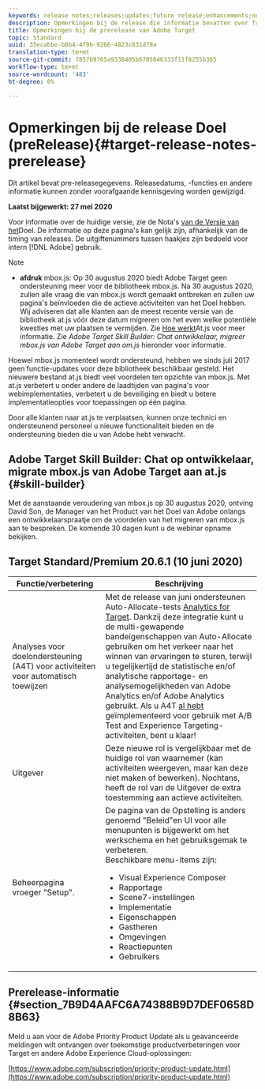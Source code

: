 ```yaml
---
keywords: release notes;releases;updates;future release;enhancements;new features;fixes;updates
description: Opmerkingen bij de release die informatie bevatten over functies, verbeteringen en oplossingen voor de nieuwste of komende DNL Adobe Target-versies.
title: Opmerkingen bij de prerelease van Adobe Target
topic: Standard
uuid: 35ecabbe-b8b4-479b-9266-4823c831d79a
translation-type: tm+mt
source-git-commit: 7857b9765a9338405b6705046333f11f8255b365
workflow-type: tm+mt
source-wordcount: '483'
ht-degree: 0%

---
```



# Opmerkingen bij de release Doel (preRelease){#target-release-notes-prerelease}

Dit artikel bevat pre-releasegegevens. Releasedatums, -functies en andere informatie kunnen zonder voorafgaande kennisgeving worden gewijzigd.

**Laatst bijgewerkt: 27 mei 2020**

Voor informatie over de huidige versie, zie de Nota&#39;s [van de Versie van het](release-notes.md)Doel. De informatie op deze pagina&#39;s kan gelijk zijn, afhankelijk van de timing van releases. De uitgiftenummers tussen haakjes zijn bedoeld voor intern [!DNL Adobe] gebruik.

>[!NOTE]
>
>* **afdruk** mbox.js: Op 30 augustus 2020 biedt Adobe Target geen ondersteuning meer voor de bibliotheek mbox.js. Na 30 augustus 2020, zullen alle vraag die van mbox.js wordt gemaakt ontbreken en zullen uw pagina&#39;s beïnvloeden die de actieve activiteiten van het Doel hebben. Wij adviseren dat alle klanten aan de meest recente versie van de bibliotheek at.js vóór deze datum migreren om het even welke potentiële kwesties met uw plaatsen te vermijden. Zie [Hoe werkt](/help/c-implementing-target/c-implementing-target-for-client-side-web/c-how-atjs-works/how-atjs-works.md)At.js voor meer informatie. Zie *Adobe Target Skill Builder: Chat ontwikkelaar, migreer mbox.js van Adobe Target aan om.js* hieronder voor informatie.
   >
   >   
   Hoewel mbox.js momenteel wordt ondersteund, hebben we sinds juli 2017 geen functie-updates voor deze bibliotheek beschikbaar gesteld. Het nieuwere bestand at.js biedt veel voordelen ten opzichte van mbox.js. Met at.js verbetert u onder andere de laadtijden van pagina&#39;s voor webimplementaties, verbetert u de beveiliging en biedt u betere implementatieopties voor toepassingen op één pagina.
   >
   >   
   Door alle klanten naar at.js te verplaatsen, kunnen onze technici en ondersteunend personeel u nieuwe functionaliteit bieden en de ondersteuning bieden die u van Adobe hebt verwacht.


## Adobe Target Skill Builder: Chat op ontwikkelaar, migrate mbox.js van Adobe Target aan at.js {#skill-builder}

Met de aanstaande veroudering van mbox.js op 30 augustus 2020, ontving David Son, de Manager van het Product van het Doel van Adobe onlangs een ontwikkelaarspraatje om de voordelen van het migreren van mbox.js aan te bespreken. De komende 30 dagen kunt u de webinar opname [](https://seminars.adobeconnect.com/ptdo6mfo6qn6/?proto=true)bekijken.

## Target Standard/Premium 20.6.1 (10 juni 2020)

| Functie/verbetering | Beschrijving |
| --- | --- |
| Analyses voor doelondersteuning (A4T) voor activiteiten voor automatisch toewijzen | Met de release van juni ondersteunen Auto-Allocate-tests [Analytics for Target](/help/c-integrating-target-with-mac/a4t/a4t.md). Dankzij deze integratie kunt u de multi-gewapende bandeigenschappen van Auto-Allocate gebruiken om het verkeer naar het winnen van ervaringen te sturen, terwijl u tegelijkertijd de statistische en/of analytische rapportage- en analysemogelijkheden van Adobe Analytics en/of Adobe Analytics gebruikt. Als u A4T [al hebt](/help/c-integrating-target-with-mac/a4t/a4timplementation.md) geïmplementeerd voor gebruik met A/B Test and Experience Targeting-activiteiten, bent u klaar! |
| Uitgever | Deze nieuwe rol is vergelijkbaar met de huidige rol van waarnemer (kan activiteiten weergeven, maar kan deze niet maken of bewerken). Nochtans, heeft de rol van de Uitgever de extra toestemming aan actieve activiteiten. |
| Beheerpagina<br>vroeger &quot;Setup&quot;. | De pagina van de Opstelling is anders genoemd &quot;Beleid&quot;en UI voor alle menupunten is bijgewerkt om het werkschema en het gebruiksgemak te verbeteren.<br>Beschikbare menu-items zijn:<ul><li>Visual Experience Composer</li><li>Rapportage</li><li>Scene7-instellingen</li><li>Implementatie</li><li>Eigenschappen</li><li>Gastheren</li><li>Omgevingen</li><li>Reactiepunten</li><li>Gebruikers</li></ul> |

## Prerelease-informatie {#section_7B9D4AAFC6A74388B9D7DEF0658D8B63}

Meld u aan voor de Adobe Priority Product Update als u geavanceerde meldingen wilt ontvangen over toekomstige productverbeteringen voor Target en andere Adobe Experience Cloud-oplossingen:

[https://www.adobe.com/subscription/priority-product-update.html](https://www.adobe.com/subscription/priority-product-update.html)
